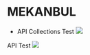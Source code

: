 # MEKANBUL

-  API Collections Test
  ![](https://github.com/muratincir/mekanbul/blob/odev6/resimler/collectionTest.png)
  
  API Test
  ![](https://github.com/muratincir/mekanbul/blob/odev6/resimler/API%20Test.png)
